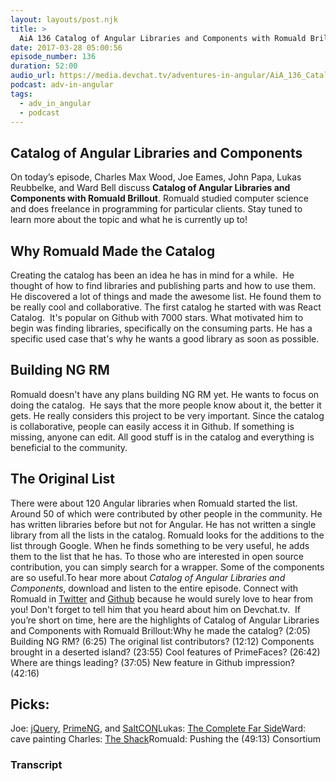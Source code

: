 ```yaml
---
layout: layouts/post.njk
title: >
  AiA 136 Catalog of Angular Libraries and Components with Romuald Brillout
date: 2017-03-28 05:00:56
episode_number: 136
duration: 52:00
audio_url: https://media.devchat.tv/adventures-in-angular/AiA_136_Catalog_of_Angular_Libraries_and_Components_with_Romuald_Brillout.mp3
podcast: adv-in-angular
tags:
  - adv_in_angular
  - podcast
---
```


## Catalog of Angular Libraries and Components

On today’s episode, Charles Max Wood, Joe Eames, John Papa, Lukas Reubbelke, and Ward Bell discuss **Catalog of Angular Libraries and Components with Romuald Brillout**. Romuald studied computer science and does freelance in programming for particular clients. Stay tuned to learn more about the topic and what he is currently up to!&nbsp;

## **Why&nbsp;Romuald Made the Catalog**

Creating the catalog has been an idea he has in mind for a while. &nbsp;He thought of how to find libraries and publishing parts and how to use them. He discovered a lot of things and made the awesome list. He found them to be really cool and collaborative. The first catalog he started with was React Catalog. &nbsp;It's popular on Github with 7000 stars. What motivated him to begin was finding libraries, specifically on the consuming&nbsp;parts. He has a specific used case that's why he wants a good library as soon as possible.

## **Building NG&nbsp;RM**

Romuald doesn't have any plans building NG RM yet. He wants to focus on doing the catalog. &nbsp;He says that the more people know&nbsp;about it, the better it gets. He really considers this project to be very important. Since the catalog is collaborative, people can easily access it in Github. If something is missing, anyone can edit. All good stuff is in the catalog and everything is beneficial to the community.

## **The Original List&nbsp;**

There were about 120 Angular libraries when Romuald started the list. Around 50 of which were contributed by other people in the community.&nbsp;He has written libraries before but not for Angular. He has not written a single library from all the lists in the catalog. Romuald looks for the additions to the list through Google. When he finds something to be very useful, he adds them to the list that he has. To those who are interested in open source contribution, you can simply search for a wrapper. Some of the components are so useful.To hear more about _Catalog of Angular Libraries and Components_,&nbsp;download and listen to the entire episode. Connect with Romuald in [Twitter](https://twitter.com/brillout) and [Github](https://github.com/brillout) because he would surely love to hear from you! Don't forget to tell him that you heard about him on Devchat.tv. &nbsp;If you’re short on time, here are the highlights of Catalog of Angular Libraries and Components with Romuald Brillout:Why he made the catalog? (2:05) Building NG RM? (6:25) The original list contributors? (12:12) Components brought in a deserted island? (23:55) Cool features of PrimeFaces? (26:42) Where are things leading? (37:05) New feature in Github impression? (42:16)

## **Picks:**

Joe:&nbsp;[jQuery](https://jquery.com/), [PrimeNG](https://www.primefaces.org/primeng/#/), and [SaltCON](https://saltcon.com/)Lukas: [The Complete Far Side](https://www.amazon.com/Complete-Far-Side-Gary-Larson/dp/1449460046)Ward: cave painting Charles: [The Shack](https://www.imdb.com/title/tt2872518/)Romuald: Pushing the (49:13) Consortium

### Transcript
